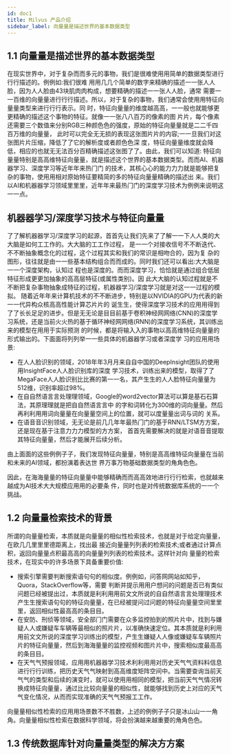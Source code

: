 ```yaml
---
id: doc1
title: Milvus 产品介绍
sidebar_label: 向量量是描述世界的基本数据类型
---
```


## 1.1 向量量是描述世界的基本数据类型

在现实世界中，对于复杂⽽而多元的事物，我们是很难使⽤用简单的数据类型进⾏行行描述的。例例如:我们很难 ⽤用⼏几个简单的数字来精确的描述⼀一张⼈人脸，因为⼈人脸由43块肌⾁肉构成，想要精确的描述⼀一张⼈人脸，通常 需要⼀一百维的向量量进⾏行行描述。所以，对于复杂的事物，我们通常会使⽤用特征向量量类型来进⾏行行表示。同 时，特征向量量的维度越⾼高，⼀一般也就能够更更精确的描述这个事物的特征。就像⼀一张⼋八百万的像素的图 ⽚片，每个像素还需要三个数值来分别RGB三种颜⾊色的强度，原始的特征向量量就是⼆二千四百万维的向量量， 此时可以完全⽆无损的表现这张图⽚片的内容;⼀一旦我们对这张图⽚片压缩，降低了了它的解析度或者颜⾊色深 度，特征向量量维度就会降低，相应的也就⽆无法百分百精确描述这张图了了。由此，我们可以知道: 特征向 量量特别是⾼高维特征向量量，就是描述这个世界的基本数据类型。⽽而AI、机器器学习、深度学习等近年年来热⻔门 的技术，其核⼼心的能⼒力力就是能够把复杂的事物，使⽤用相对原始特征要精简的多的特征向量量精确的描述出 来。我们以AI和机器器学习领域⾥里里，近年年来最热⻔门的深度学习技术为例例来说明这⼀一点。


## 机器器学习/深度学习技术与特征向量量

了了解机器器学习/深度学习的起源，⾸首先让我们先来了了解⼀一下⼈人类的⼤大脑是如何⼯工作的。⼤大脑的⼯工作过程， 是⼀一个对接收信号不不断迭代、不不断抽象概念化的过程，这个过程其实和我们的常识是相吻合的，因为复 杂的图形，往往就是由⼀一些基本结构组合⽽而成的。同时我们还可以看出:⼤大脑是⼀一个深度架构，认知过 程也是深度的。⽽而深度学习，恰恰就是通过组合低层特征形成更更加抽象的⾼高层特征(或属性类别)。因 此⼤大脑的认知过程就是不不断把复杂事物抽象成特征的过程，机器器学习/深度学习就是对这⼀一过程的模拟。
随着近年年来计算机技术的不不断进步，特别是以NVIDIA的GPU为代表的新⼀一代异构众核⾼高性能计算芯⽚片的 诞⽣生，使得深度学习技术的应⽤用得到了了⻓长⾜足的进步。但是⽆无论是⽬目前基于卷积神经⽹网络(CNN)的深度学 习系统，还是当前⽕火热的基于循环神经⽹网络(RNN)的深度学习系统，其训练出来的模型在⽤用于实际预测 的时候，都是将输⼊入的事物以⾼高维特征向量量的形式输出的。下⾯面将列列举⼀一些具体的机器器学习或者深度学 习的应⽤用场景:

- 在⼈人脸识别的领域，2018年年3⽉月来⾃自中国的DeepInsight团队的使⽤用InsightFace⼈人脸识别库的深度 学习技术，训练出来的模型，取得了了MegaFace⼈人脸识别⽐比赛的第⼀一名，其产⽣生的⼈人脸特征向量量为 512维，识别率超过98%。
- 在⾃自然语⾔言处理理领域，Google的word2vector算法可以算是基⽯石算法，其原理理就是把⾃自然语⾔言中 的字和词转化为300维的词向量量。然后再利利⽤用词向量量在向量量空间上的位置，就可以度量量出词与词的 关系。
- 在语⾳音识别领域，⽆无论是前⼏几年年最热⻔门的基于RNN/LTSM⽅方案，还是现在基于注意⼒力力模型的⽅方案， ⾸首先需要解决的就是对语⾳音提取其特征向量量，然后才能展开后续分析。

由上⾯面的这些例例⼦子，我们发现特征向量量，特别是⾼高维特征向量量在当前和未来的AI领域，都扮演着表达世 界万事万物基础数据类型的⻆角⾊色。

因此，在海海量量的特征向量量中能够精确⽽而⾼高效地进⾏行行检索，也就越来越成为AI技术⼤大规模应⽤用的必要条 件，同时也是对传统数据库系统的⼀一个挑战。

## 1.2 向量量检索技术的背景

所谓的向量量检索，本质就是向量量的相似性检索技术，也就是对于给定向量量，在欧⼏几⾥里里德距离上，找出最
接近向量量列列表的检索技术;或者通过计算点积，返回向量量点积最⾼高的向量量列列表的检索技术。这样针对向
量量的检索技术，在现实中的许多场景下具备重要价值:
- 搜索引擎需要判断搜索语句句的相似度。例例如，问答⽹网站如知乎，Quora，StackOverflow等，需要 判断并提示⽤用户想问的问题是否已有类似问题已经被提出过，本质就是利利⽤用前⽂文所说的⾃自然语⾔言处理理技术产⽣生搜索语句句的特征向量量，在已经被提问过问题的特征向量量空间⾥里里，返回相似性最⾼高的条⽬目。
- 在安防、刑侦等领域，安全部⻔门需要在众多监控拍到的照⽚片中，找到与嫌疑⼈人或嫌疑⻋车辆等最相似的照⽚片，以准确快速定位。其本质就是利利⽤用前⽂文所说的深度学习训练出的模型，产⽣生嫌疑⼈人像或嫌疑⻋车辆照⽚片的特征向量量，然后到海海量量的监控视频和图⽚片中，搜索相似度最⾼高的条⽬目。
- 在天⽓气预报领域，应⽤用机器器学习技术利利⽤用对历史天⽓气资料料信息进⾏行行训练，把历史天⽓气映射到⾼高维度矩阵空间中。当需要查询当前天⽓气的类型和后续的演变时，就可以使⽤用相同的模型，把当前天⽓气情况转换成特征向量量，通过⽐比较向量量的相似性，就能够找到历史上对应的天⽓气变化情况，从⽽而实现准确的天⽓气预报⼯工作。

向量量相似性检索的应⽤用场景数不不胜数，上述的例例⼦子只是冰⼭山⼀一⻆角。向量量相似性检索在数据科学领域，将会扮演越来越重要的⻆角⾊色。

## 1.3 传统数据库针对向量量类型的解决⽅方案
